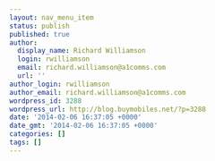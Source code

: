 ```yaml
---
layout: nav_menu_item
status: publish
published: true
author:
  display_name: Richard Williamson
  login: rwilliamson
  email: richard.williamson@a1comms.com
  url: ''
author_login: rwilliamson
author_email: richard.williamson@a1comms.com
wordpress_id: 3288
wordpress_url: http://blog.buymobiles.net/?p=3288
date: '2014-02-06 16:37:05 +0000'
date_gmt: '2014-02-06 16:37:05 +0000'
categories: []
tags: []
---
```


